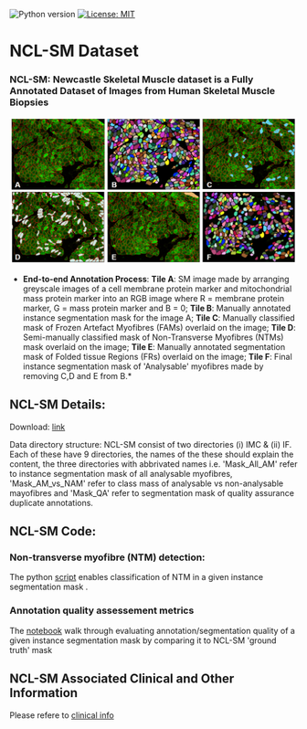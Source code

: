 ![Python version](https://img.shields.io/badge/python-3.8%20%7C%203.9%20%7C%203.10-blue)
[![License: MIT](https://img.shields.io/badge/License-MIT-yellow.svg)](https://opensource.org/licenses/MIT)


# NCL-SM Dataset
### NCL-SM: Newcastle Skeletal Muscle dataset is a Fully Annotated Dataset of Images from Human Skeletal Muscle Biopsies
![Annotation_process](Logos_images/Abstract_Image.PNG)
* **End-to-end Annotation Process**:  **Tile A**: SM image made by arranging greyscale images of a cell membrane protein marker and mitochondrial mass protein marker into an RGB image where R = membrane protein marker, G = mass protein marker and B = 0; **Tile B**: Manually annotated instance segmentation mask for the image A; **Tile C**: Manually classified mask of Frozen Artefact Myofibres (FAMs) overlaid on the image; **Tile D**: Semi-manually classified mask of Non-Transverse Myofibres (NTMs) mask overlaid on the image; **Tile E**: Manually annotated segmentation mask of Folded tissue Regions (FRs) overlaid on the image; **Tile F**: Final instance segmentation mask of 'Analysable' myofibres made by removing C,D and E from B.*
## NCL-SM Details:

 Download: [link](https://data.ncl.ac.uk/articles/dataset/Newcastle_Skeletal_Muscle_NCL-SM_A_Fully_Annotated_Dataset_of_Images_from_Human_Skeletal_Muscle_Biopsies/24125391)  

 Data directory structure: NCL-SM consist of two directories (i) IMC & (ii) IF. Each of these have 9 directories, the names of the these should explain the content, the three directories with abbrivated names i.e. 'Mask_All_AM' refer to instance segmentation mask of all analysable myofibres, 'Mask_AM_vs_NAM' refer to class mass of analysable vs non-analysable mayofibres and 'Mask_QA' refer to segmentation mask of quality assurance duplicate annotations. 

## NCL-SM Code:

### Non-transverse myofibre (NTM) detection:
The python [script](https://github.com/atifkhanncl/NCL-SM/blob/main/non_transverse_myofibre_detection.py) enables classification of  NTM in a given instance segmentation mask .

### Annotation quality assessement metrics
The [notebook](https://github.com/atifkhanncl/NCL-SM/blob/main/annotation_quality_evaluation_metrics.ipynb) walk through evaluating annotation/segmentation quality of a given instance segmentation mask by comparing it to NCL-SM 'ground truth' mask

## NCL-SM Associated Clinical and Other Information 

Please refere to [clinical info](https://github.com/atifkhanncl/NCL-SM/blob/main/clinical_info.md)
